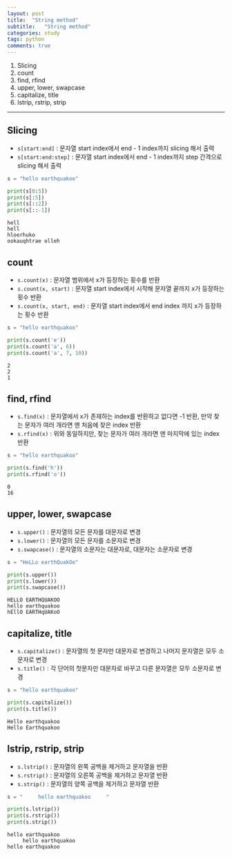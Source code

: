 ```yaml
---
layout: post
title:  "String method"
subtitle:   "String method"
categories: study
tags: python
comments: true
---
```


1. Slicing
2. count
3. find, rfind
4. upper, lower, swapcase
5. capitalize, title
6. lstrip, rstrip, strip

---

## Slicing
- `s[start:end]` : 문자열 start index에서 end - 1 index까지 slicing 해서 출력
- `s[start:end:step]` : 문자열 start index에서 end - 1 index까지 step 간격으로 slicing 해서 출력

```python
s = "hello earthquakoo"

print(s[0:5])
print(s[:5])
print(s[::2])
print(s[::-1])
```
```
hell
hell
hloerhuko        
ookauqhtrae olleh
```

## count
- `s.count(x)` : 문자열 범위에서 x가 등장하는 횟수를 반환
- `s.count(x, start)`  : 문자열 start index에서 시작해 문자열 끝까지 x가 등장하는 횟수 반환
- `s.count(x, start, end)` : 문자열 start index에서 end index 까지 x가 등장하는 횟수 반환

```python
s = "hello earthquakoo"

print(s.count('e'))
print(s.count('a', 6))
print(s.count('a', 7, 10))
```
```
2
2
1
```

## find, rfind
- `s.find(x)` : 문자열에서 x가 존재하는 index를 반환하고 없다면 -1 반환, 만약 찾는 문자가 여러 개라면 맨 처음에 찾은 index 반환
- `s.rfind(x)` : 위와 동일하지만, 찾는 문자가 여러 개라면 맨 마지막에 있는 index 반환

```python
s = "hello earthquakoo"

print(s.find('h'))
print(s.rfind('o'))
```
```
0
16
```

## upper, lower, swapcase
- `s.upper()` : 문자열의 모든 문자를 대문자로 변경
- `s.lower()` : 문자열의 모든 문자를 소문자로 변경
- `s.swapcase()` : 문자열의 소문자는 대문자로, 대문자는 소문자로 변경

```python
s = "HeLLo earthQuakOo"

print(s.upper())
print(s.lower())
print(s.swapcase())
```
```
HELLO EARTHQUAKOO
hello earthquakoo
hEllO EARTHqUAKoO
```

## capitalize, title
- `s.capitalize()` : 문자열의 첫 문자만 대문자로 변경하고 나머지 문자열은 모두 소문자로 변경
- `s.title()` : 각 단어의 첫문자만 대문자로 바꾸고 다른 문자열은 모두 소문자로 변경

```python
s = "hello earthquakoo"

print(s.capitalize())
print(s.title())
```
```
Hello earthquakoo
Hello Earthquakoo
```

## lstrip, rstrip, strip
- `s.lstrip()` : 문자열의 왼쪽 공백을 제거하고 문자열을 반환
- `s.rstrip()` : 문자열의 오른쪽 공백을 제거하고 문자열 반환
- `s.strip()` : 문자열의 양쪽 공백을 제거하고 문자열 반환

```python
s = "     hello earthquakoo     "

print(s.lstrip())
print(s.rstrip())
print(s.strip())
```
```
hello earthquakoo         
     hello earthquakoo
hello earthquakoo
```

